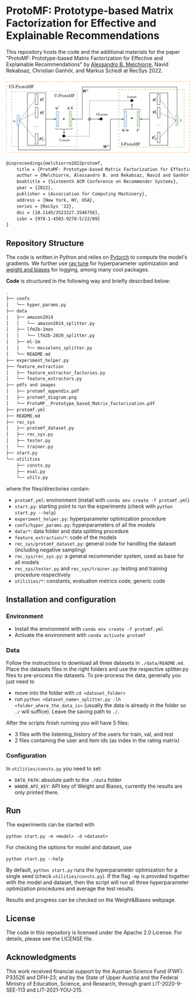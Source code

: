 # ProtoMF: Prototype-based Matrix Factorization for Effective and Explainable Recommendations

This repository hosts the code and the additional materials for the paper "ProtoMF: Prototype-based Matrix Factorization
for Effective and Explainable Recommendations" by [Alessandro B. Melchiorre](https://karapostk.github.io/), Navid
Rekabsaz, Christian Ganhör, and Markus Schedl at RecSys 2022.

![ProtoMF Diagram](./pdfs_and_images/3-protomf_models_schema.png "ProtoMF Diagram")

```latex
@inproceedings{melchiorre2022protomf,
    title = {ProtoMF: Prototype-based Matrix Factorization for Effective and Explainable Recommendations},
    author = {Melchiorre, Alessandro B. and Rekabsaz, Navid and Ganhör, Christian and Schedl, Markus},
    booktitle = {Sixteenth ACM Conference on Recommender Systems},
    year = {2022},
    publisher = {Association for Computing Machinery},
    address = {New York, NY, USA},
    series = {RecSys '22},
    doi = {10.1145/3523227.3546756},
    isbn = {978-1-4503-9278-5/22/09}
}
```

## Repository Structure

The code is written in Python and relies on [Pytorch](https://pytorch.org/) to compute the model's gradients. We further
use [ray tune](https://www.ray.io/ray-tune) for hyperparameter optimization and [weight and biases](https://wandb.ai/)
for logging, among many cool packages.

**Code** is structured in the following way and briefly described below:

```bash
.
├── confs
│   └── hyper_params.py
├── data
│   ├── amazon2014
│   │   └── amazon2014_splitter.py
│   ├── lfm2b-1mon
│   │   └── lfm2b-2020_splitter.py
│   ├── ml-1m
│   │   └── movielens_splitter.py
│   └── README.md
├── experiment_helper.py
├── feature_extraction
│   ├── feature_extractor_factories.py
│   └── feature_extractors.py
├── pdfs and images
│   ├── protomf_appendix.pdf
│   ├── protomf_diagram.png
│   └── ProtoMF__Prototype_based_Matrix_Factorization.pdf
├── protomf.yml
├── README.md
├── rec_sys
│   ├── protomf_dataset.py
│   ├── rec_sys.py
│   ├── tester.py
│   └── trainer.py
├── start.py
└── utilities
    ├── consts.py
    ├── eval.py
    └── utils.py
```

where the files/directories contain:

- `protomf.yml`: environment (install with `conda env create -f protomf.yml`)
- `start.py`: starting point to run the experiments (check with `python start.py --help`)
- `experiment_helper.py`: hyperparameter optimization procedure
- `confs/hyper_params.py`: hyperparameters of all the models
- `data/*`: data folder and data splitting procedure
- `feature_extraction/*`: code of the models
- `rec_sys/protomf_dataset.py`: general code for handling the dataset (including negative sampling)
- `rec_sys/rec_sys.py`: a general recommender system, used as base for all models
- `rec_sys/tester.py` and `rec_sys/trainer.py`: testing and training procedure respectively
- `utilities/*`: constants, evaluation metrics code, generic code

## Installation and configuration

### Environment

- Install the environment with
  `conda env create -f protomf.yml`
- Activate the environment with `conda activate protomf`

### Data

Follow the instructions to download all three datasets in `./data/README.md`. Place the datasets files in the right
folders and use the respective splitter.py files to pre-process the datasets.
To pre-process the data, generally you just need to

- move into the folder with `cd <dataset_folder>`
- run `python <dataset_name>_splitter.py -lh <folder_where_the_data_is>` (usually the data is already in the folder
  so `./` will suffice). Leave the saving path to `./`.

After the scripts finish running you will have 5 files:

- 3 files with the listening_history of the users for train, val, and test
- 2 files containing the user and item ids (as index in the rating matrix)

### Configuration

In `utilities/consts.py` you need to set:

- `DATA_PATH`: absolute path to the `./data` folder
- `WANDB_API_KEY`: API key of Weight and Biases, currently the results are only printed there.

## Run

The experiments can be started with

`python start.py -m <model> -d <dataset>`

For checking the options for model and dataset, use

`python start.py --help`

By default, `python start.py` runs the hyperparameter optimization for a single seed (check `utilities/consts.py`).
If the flag `-mp` is provided together with the model and dataset, then the script will run all three hyperparameter
optimization procedures and average the test results.

Results and progress can be checked on the Weight&Biases webpage.

## License 
The code in this repository is licensed under the Apache 2.0 License. For details, please see the LICENSE file.
## Acknowledgments

This work received financial support by the Austrian Science Fund (FWF): P33526 and DFH-23; and by the State of Upper Austria and the Federal Ministry of Education, Science, and Research, through grant LIT-2020-9-SEE-113 and LIT-2021-YOU-215.
